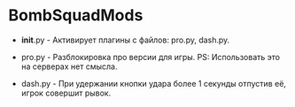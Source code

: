 # BombSquadMods
- __init__.py - Aктивирует плагины с файлов: pro.py, dash.py.

- pro.py - Разблокировка про версии для игры.
  PS: Использовать это на серверах нет смысла.

- dash.py - При удержании кнопки удара более 1 секунды отпустив её, игрок совершит рывок.
